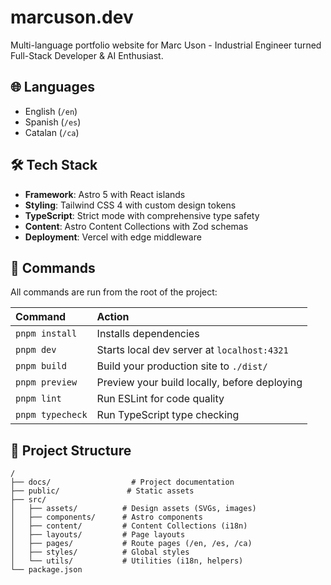 # marcuson.dev

Multi-language portfolio website for Marc Uson - Industrial Engineer turned Full-Stack Developer & AI Enthusiast.

## 🌐 Languages

- English (`/en`)
- Spanish (`/es`)
- Catalan (`/ca`)

## 🛠️ Tech Stack

- **Framework**: Astro 5 with React islands
- **Styling**: Tailwind CSS 4 with custom design tokens
- **TypeScript**: Strict mode with comprehensive type safety
- **Content**: Astro Content Collections with Zod schemas
- **Deployment**: Vercel with edge middleware

## 🚀 Commands

All commands are run from the root of the project:

| Command                | Action                                           |
| :--------------------- | :----------------------------------------------- |
| `pnpm install`         | Installs dependencies                            |
| `pnpm dev`             | Starts local dev server at `localhost:4321`      |
| `pnpm build`           | Build your production site to `./dist/`          |
| `pnpm preview`         | Preview your build locally, before deploying     |
| `pnpm lint`            | Run ESLint for code quality                      |
| `pnpm typecheck`       | Run TypeScript type checking                     |

## 📁 Project Structure

```text
/
├── docs/                  # Project documentation
├── public/               # Static assets
├── src/
│   ├── assets/          # Design assets (SVGs, images)
│   ├── components/      # Astro components
│   ├── content/         # Content Collections (i18n)
│   ├── layouts/         # Page layouts
│   ├── pages/           # Route pages (/en, /es, /ca)
│   ├── styles/          # Global styles
│   └── utils/           # Utilities (i18n, helpers)
└── package.json
```